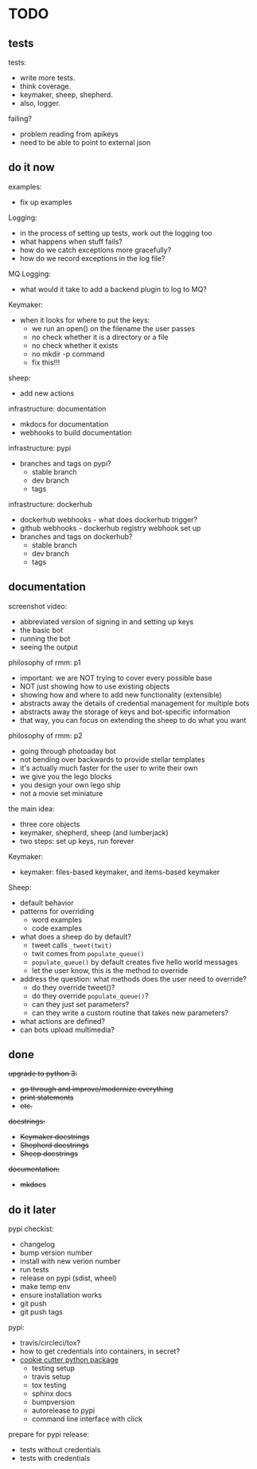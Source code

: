 # TODO

## tests

tests:
- write more tests.
- think coverage. 
- keymaker, sheep, shepherd.
- also, logger.

failing?
- problem reading from apikeys
- need to be able to point to external json

## do it now

examples:
- fix up examples

Logging:
- in the process of setting up tests, work out the logging too
- what happens when stuff fails?
- how do we catch exceptions more gracefully?
- how do we record exceptions in the log file?

MQ Logging:
- what would it take to add a backend plugin to log to MQ?

Keymaker:
- when it looks for where to put the keys:
    - we run an open() on the filename the user passes
    - no check whether it is a directory or a file
    - no check whether it exists
    - no mkdir -p command
    - fix this!!!

sheep:
- add new actions 

infrastructure: documentation
- mkdocs for documentation
- webhooks to build documentation

infrastructure: pypi
- branches and tags on pypi?
    - stable branch
    - dev branch
    - tags

infrastructure: dockerhub
- dockerhub webhooks - what does dockerhub trigger?
- github webhooks - dockerhub registry webhook set up 
- branches and tags on dockerhub?
    - stable branch
    - dev branch
    - tags


## documentation

screenshot video:
- abbreviated version of signing in and setting up keys
- the basic bot 
- running the bot
- seeing the output

philosophy of rmm: p1
- important: we are NOT trying to cover every possible base
- NOT just showing how to use existing objects
- showing how and where to add new functionality (extensible)
- abstracts away the details of credential management for multiple bots
- abstracts away the storage of keys and bot-specific information
- that way, you can focus on extending the sheep to do what you want

philosophy of rmm: p2
- going through photoaday bot
- not bending over backwards to provide stellar templates
- it's actually much faster for the user to write their own
- we give you the lego blocks
- you design your own lego ship
- not a movie set miniature

the main idea:
- three core objects
- keymaker, shepherd, sheep (and lumberjack)
- two steps: set up keys, run forever

Keymaker:
- keymaker: files-based keymaker, and items-based keymaker

Sheep:
- default behavior
- patterns for overriding
    - word examples
    - code examples
- what does a sheep do by default?
    - tweet calls `_tweet(twit)`
    - twit comes from `populate_queue()`
    - `populate_queue()` by default creates five hello world messages
    - let the user know, this is the method to override
- address the question: what methods does the user need to override?
    - do they override tweet()?
    - do they override `populate_queue()`?
    - can they just set parameters?
    - can they write a custom routine that takes new parameters?
- what actions are defined?
- can bots upload multimedia?


## done

<s>upgrade to python 3:
- go through and improve/modernize everything
- print statements
- etc.</s>

<s>docstrings:
- Keymaker docstrings
- Shepherd docstrings
- Sheep docstrings</s>

<s>documentation:
- mkdocs</s>

## do it later

pypi checkist:
* changelog
* bump version number
* install with new verion number
* run tests
* release on pypi (sdist, wheel)
* make temp env
* ensure installation works
* git push
* git push tags


pypi:
- travis/circleci/tox?
- how to get credentials into containers, in secret?
- [cookie cutter python package](https://github.com/audreyr/cookiecutter-pypackage)
    - testing setup
    - travis setup
    - tox testing
    - sphinx docs
    - bumpversion
    - autorelease to pypi
    - command line interface with click

prepare for pypi release:
- tests without credentials
- tests with credentials

